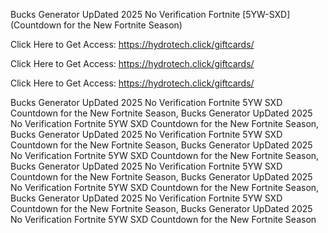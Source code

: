Bucks Generator UpDated 2025 No Verification Fortnite [5YW-SXD] (Countdown for the New Fortnite Season)

Click Here to Get Access: https://hydrotech.click/giftcards/

Click Here to Get Access: https://hydrotech.click/giftcards/

Click Here to Get Access: https://hydrotech.click/giftcards/

Bucks Generator UpDated 2025 No Verification Fortnite 5YW SXD Countdown for the New Fortnite Season, Bucks Generator UpDated 2025 No Verification Fortnite 5YW SXD Countdown for the New Fortnite Season, Bucks Generator UpDated 2025 No Verification Fortnite 5YW SXD Countdown for the New Fortnite Season, Bucks Generator UpDated 2025 No Verification Fortnite 5YW SXD Countdown for the New Fortnite Season, Bucks Generator UpDated 2025 No Verification Fortnite 5YW SXD Countdown for the New Fortnite Season, Bucks Generator UpDated 2025 No Verification Fortnite 5YW SXD Countdown for the New Fortnite Season, Bucks Generator UpDated 2025 No Verification Fortnite 5YW SXD Countdown for the New Fortnite Season, Bucks Generator UpDated 2025 No Verification Fortnite 5YW SXD Countdown for the New Fortnite Season

